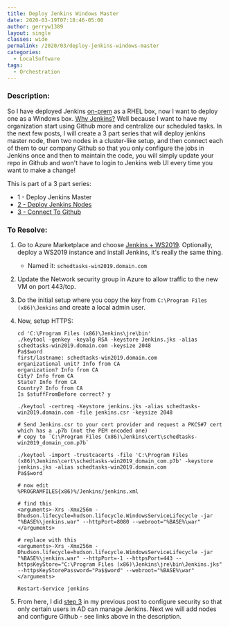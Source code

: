 ```yaml
---
title: Deploy Jenkins Windows Master
date: 2020-03-19T07:18:46-05:00
author: gerryw1389
layout: single
classes: wide
permalink: /2020/03/deploy-jenkins-windows-master
categories:
  - LocalSoftware
tags:
  - Orchestration
---
```

<!--more-->

### Description:

So I have deployed Jenkins [on-prem](https://automationadmin.com/2019/12/rhel7-deploy-jenkins/) as a RHEL box, now I want to deploy one as a Windows box. [Why Jenkins?](https://adamtheautomator.com/jenkins-powershell-git/) Well because I want to have my organization start using Github more and centralize our scheduled tasks. In the next few posts, I will create a 3 part series that will deploy jenkins master node, then two nodes in a cluster-like setup, and then connect each of them to our company Github so that you only configure the jobs in Jenkins once and then to maintain the code, you will simply update your repo in Github and won't have to login to Jenkins web UI every time you want to make a change!

This is part of a 3 part series:

   - 1 - Deploy Jenkins Master
   - [2 - Deploy Jenkins Nodes](https://automationadmin.com/2020/03/deploy-jenkins-windows-node)
   - [3 - Connect To Github](https://automationadmin.com/2020/04/connect-windows-to-github)


### To Resolve:

1. Go to Azure Marketplace and choose [Jenkins + WS2019](https://azuremarketplace.microsoft.com/en-us/marketplace/apps/cloud-infrastructure-services.jenkins-windows-2019?tab=Overview). Optionally, deploy a WS2019 instance and install Jenkins, it's really the same thing.

   - Named it: `schedtasks-win2019.domain.com`

2. Update the Network security group in Azure to allow traffic to the new VM on port 443/tcp.

3. Do the initial setup where you copy the key from `C:\Program Files (x86)\Jenkins` and create a local admin user.

4. Now, setup HTTPS:

   ```escape
   cd 'C:\Program Files (x86)\Jenkins\jre\bin'
   ./keytool -genkey -keyalg RSA -keystore Jenkins.jks -alias schedtasks-win2019.domain.com -keysize 2048
   Pa$$word
   first/lastname: schedtasks-win2019.domain.com
   organizational unit? Info from CA
   organization? Info from CA
   City? Info from CA
   State? Info from CA
   Country? Info from CA
   Is $stuffFromBefore correct? y

   ./keytool -certreq -Keystore jenkins.jks -alias schedtasks-win2019.domain.com -file jenkins.csr -keysize 2048

   # Send Jenkins.csr to your cert provider and request a PKCS#7 cert which has a .p7b (not the PEM encoded one)
   # copy to `C:\Program Files (x86)\Jenkins\cert\schedtasks-win2019_domain_com.p7b`

   ./keytool -import -trustcacerts -file 'C:\Program Files (x86)\Jenkins\cert\schedtasks-win2019_domain_com.p7b' -keystore jenkins.jks -alias schedtasks-win2019.domain.com
   Pa$$word

   # now edit
   %PROGRAMFILES{x86)%/Jenkins/jenkins.xml

   # find this 
   <arguments>-Xrs -Xmx256m -Dhudson.lifecycle=hudson.lifecycle.WindowsServiceLifecycle -jar "%BASE%\jenkins.war" --httpPort=8080 --webroot="%BASE%\war"</arguments>

   # replace with this
   <arguments>-Xrs -Xmx256m -Dhudson.lifecycle=hudson.lifecycle.WindowsServiceLifecycle -jar "%BASE%\jenkins.war" --httpPort=-1 --httpsPort=443 --httpsKeyStore="C:\Program Files (x86)\Jenkins\jre\bin\Jenkins.jks" --httpsKeyStorePassword="Pa$$word" --webroot="%BASE%\war"</arguments>

   Restart-Service jenkins
   ```

5. From here, I did [step 3](https://automationadmin.com/2019/12/rhel7-deploy-jenkins/) in my previous post to configure security so that only certain users in AD can manage Jenkins. Next we will add nodes and configure Github - see links above in the description.
